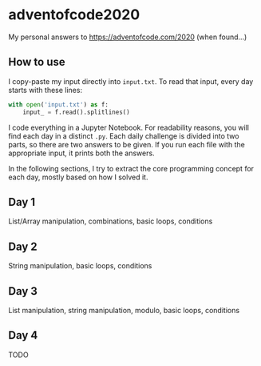 # adventofcode2020
My personal answers to https://adventofcode.com/2020 (when found...)

## How to use
I copy-paste my input directly into `input.txt`. To read that input, every day starts with these lines:
``` python
with open('input.txt') as f:
    input_ = f.read().splitlines()
```
I code everything in a Jupyter Notebook. For readability reasons, you will find each day in a distinct `.py`. Each daily challenge is divided into two parts, so there are two answers to be given. If you run each file with the appropriate input, it prints both the answers.

In the following sections, I try to extract the core programming concept for each day, mostly based on how I solved it.

## Day 1

List/Array manipulation, combinations, basic loops, conditions

## Day 2

String manipulation, basic loops, conditions

## Day 3

List manipulation, string manipulation, modulo, basic loops, conditions

## Day 4

TODO
